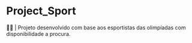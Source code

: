 # Project_Sport
🚴‍♀️ | Projeto desenvolvido com base aos esportistas das olimpíadas com disponibilidade a procura. 
